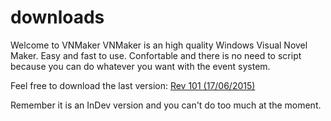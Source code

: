 # downloads
Welcome to VNMaker
VNMaker is an high quality Windows Visual Novel Maker. Easy and fast to use. Confortable and there is no need to script 	because you can do whatever you want with the event system.

Feel free to download the last version:
[Rev 101 (17/06/2015)](http://url.com)

Remember it is an InDev version and you can't do too much at the moment.
